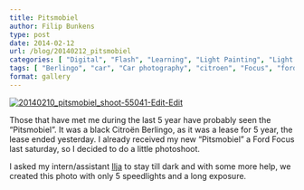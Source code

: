 ```yaml
---
title: Pitsmobiel
author: Filip Bunkens
type: post
date: 2014-02-12
url: /blog/20140212_pitsmobiel
categories: [ "Digital", "Flash", "Learning", "Light Painting", "Light Painting", "Lighting", "Personal", "Photography", "Product", "Projects", "Strobist", "Test shoot"]
tags: [ "Berlingo", "car", "Car photography", "citroen", "Focus", "ford", "speedlights", "strobist"]
format: gallery
---
```

[<img src="/images/blogposts/20140210_pitsmobiel_shoot-55041.jpg" alt="20140210_pitsmobiel_shoot-55041-Edit-Edit" class="alignnone size-large wp-image-972" />][1]

Those that have met me during the last 5 year have probably seen the &#8220;Pitsmobiel&#8221;. It was a black Citro&euml;n Berlingo, as it was a lease for 5 year, the lease ended yesterday. I already received my new &#8220;Pitsmobiel&#8221; a Ford Focus last saturday, so I decided to do a little photoshoot. 

I asked my intern/assistant <a href="https://www.facebook.com/Ilja.Vladimirovitsj.Photography" title="Ilja Vladimirovitsj Photography on Facebook" rel="contact met friend">Ilja</a> to stay till dark and with some more help, we created this photo with only 5 speedlights and a long exposure.

 [1]: /images/blogposts/20140210_pitsmobiel_shoot-55041.jpg
